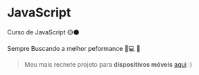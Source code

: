 # JavaScript

 Curso de JavaScript	🟡⚫

 Sempre Buscando a melhor peformance :ledger::computer: :iphone:

>Meu mais recnete projeto para **dispositivos móveis** <a href="https://ezequiellsantos.github.io/JavaScript/desafios/d015/" target="_blank">aqui</a> :)

<!--<p><a href="https://ezequiellsantos.github.io/JavaScript/exercicios/moduloA/ex001/ex001.html" target="_blank">Executar Ex001</a></p>

 Este Curso foi Ensinado pelo <a href="https://www.cursoemvideo.com/" target="_blank">Curso em Vídeo</a>:beginner: -->
 
<!--  <p><a href="https://ezequiellsantos.github.io/JavaScript/exercicios/moduloC/ex009/index.html">Acessar Site Day</a></p> -->
